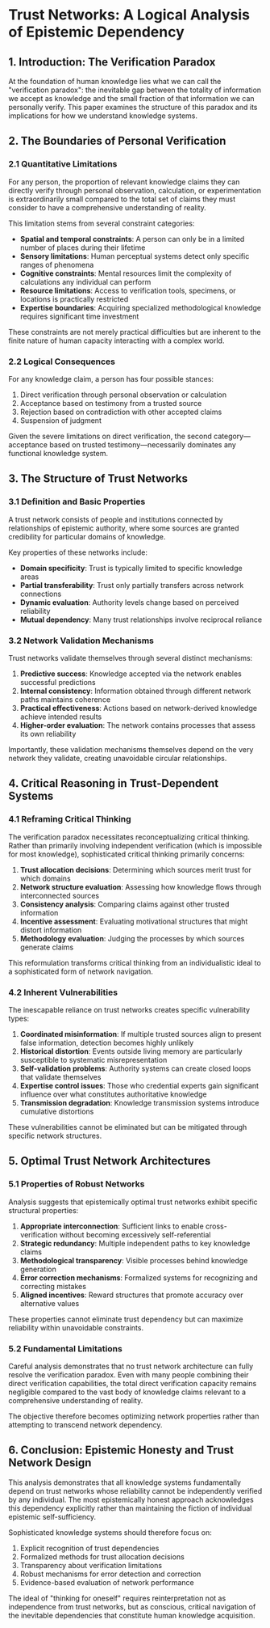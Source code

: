 # Trust Networks: A Logical Analysis of Epistemic Dependency

## 1. Introduction: The Verification Paradox

At the foundation of human knowledge lies what we can call the "verification paradox": the inevitable gap between the totality of information we accept as knowledge and the small fraction of that information we can personally verify. This paper examines the structure of this paradox and its implications for how we understand knowledge systems.

## 2. The Boundaries of Personal Verification

### 2.1 Quantitative Limitations

For any person, the proportion of relevant knowledge claims they can directly verify through personal observation, calculation, or experimentation is extraordinarily small compared to the total set of claims they must consider to have a comprehensive understanding of reality.

This limitation stems from several constraint categories:

- **Spatial and temporal constraints**: A person can only be in a limited number of places during their lifetime
- **Sensory limitations**: Human perceptual systems detect only specific ranges of phenomena
- **Cognitive constraints**: Mental resources limit the complexity of calculations any individual can perform
- **Resource limitations**: Access to verification tools, specimens, or locations is practically restricted
- **Expertise boundaries**: Acquiring specialized methodological knowledge requires significant time investment

These constraints are not merely practical difficulties but are inherent to the finite nature of human capacity interacting with a complex world.

### 2.2 Logical Consequences

For any knowledge claim, a person has four possible stances:
1. Direct verification through personal observation or calculation
2. Acceptance based on testimony from a trusted source
3. Rejection based on contradiction with other accepted claims
4. Suspension of judgment

Given the severe limitations on direct verification, the second category—acceptance based on trusted testimony—necessarily dominates any functional knowledge system.

## 3. The Structure of Trust Networks

### 3.1 Definition and Basic Properties

A trust network consists of people and institutions connected by relationships of epistemic authority, where some sources are granted credibility for particular domains of knowledge.

Key properties of these networks include:
- **Domain specificity**: Trust is typically limited to specific knowledge areas
- **Partial transferability**: Trust only partially transfers across network connections
- **Dynamic evaluation**: Authority levels change based on perceived reliability
- **Mutual dependency**: Many trust relationships involve reciprocal reliance

### 3.2 Network Validation Mechanisms

Trust networks validate themselves through several distinct mechanisms:

1. **Predictive success**: Knowledge accepted via the network enables successful predictions
2. **Internal consistency**: Information obtained through different network paths maintains coherence
3. **Practical effectiveness**: Actions based on network-derived knowledge achieve intended results
4. **Higher-order evaluation**: The network contains processes that assess its own reliability

Importantly, these validation mechanisms themselves depend on the very network they validate, creating unavoidable circular relationships.

## 4. Critical Reasoning in Trust-Dependent Systems

### 4.1 Reframing Critical Thinking

The verification paradox necessitates reconceptualizing critical thinking. Rather than primarily involving independent verification (which is impossible for most knowledge), sophisticated critical thinking primarily concerns:

1. **Trust allocation decisions**: Determining which sources merit trust for which domains
2. **Network structure evaluation**: Assessing how knowledge flows through interconnected sources
3. **Consistency analysis**: Comparing claims against other trusted information
4. **Incentive assessment**: Evaluating motivational structures that might distort information
5. **Methodology evaluation**: Judging the processes by which sources generate claims

This reformulation transforms critical thinking from an individualistic ideal to a sophisticated form of network navigation.

### 4.2 Inherent Vulnerabilities

The inescapable reliance on trust networks creates specific vulnerability types:

1. **Coordinated misinformation**: If multiple trusted sources align to present false information, detection becomes highly unlikely
2. **Historical distortion**: Events outside living memory are particularly susceptible to systematic misrepresentation
3. **Self-validation problems**: Authority systems can create closed loops that validate themselves
4. **Expertise control issues**: Those who credential experts gain significant influence over what constitutes authoritative knowledge
5. **Transmission degradation**: Knowledge transmission systems introduce cumulative distortions

These vulnerabilities cannot be eliminated but can be mitigated through specific network structures.

## 5. Optimal Trust Network Architectures

### 5.1 Properties of Robust Networks

Analysis suggests that epistemically optimal trust networks exhibit specific structural properties:

1. **Appropriate interconnection**: Sufficient links to enable cross-verification without becoming excessively self-referential
2. **Strategic redundancy**: Multiple independent paths to key knowledge claims
3. **Methodological transparency**: Visible processes behind knowledge generation
4. **Error correction mechanisms**: Formalized systems for recognizing and correcting mistakes
5. **Aligned incentives**: Reward structures that promote accuracy over alternative values

These properties cannot eliminate trust dependency but can maximize reliability within unavoidable constraints.

### 5.2 Fundamental Limitations

Careful analysis demonstrates that no trust network architecture can fully resolve the verification paradox. Even with many people combining their direct verification capabilities, the total direct verification capacity remains negligible compared to the vast body of knowledge claims relevant to a comprehensive understanding of reality.

The objective therefore becomes optimizing network properties rather than attempting to transcend network dependency.

## 6. Conclusion: Epistemic Honesty and Trust Network Design

This analysis demonstrates that all knowledge systems fundamentally depend on trust networks whose reliability cannot be independently verified by any individual. The most epistemically honest approach acknowledges this dependency explicitly rather than maintaining the fiction of individual epistemic self-sufficiency.

Sophisticated knowledge systems should therefore focus on:
1. Explicit recognition of trust dependencies
2. Formalized methods for trust allocation decisions
3. Transparency about verification limitations
4. Robust mechanisms for error detection and correction
5. Evidence-based evaluation of network performance

The ideal of "thinking for oneself" requires reinterpretation not as independence from trust networks, but as conscious, critical navigation of the inevitable dependencies that constitute human knowledge acquisition.
